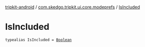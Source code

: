 [tripkit-android](../index.md) / [com.skedgo.tripkit.ui.core.modeprefs](index.md) / [IsIncluded](./-is-included.md)

# IsIncluded

`typealias IsIncluded = `[`Boolean`](https://kotlinlang.org/api/latest/jvm/stdlib/kotlin/-boolean/index.html)